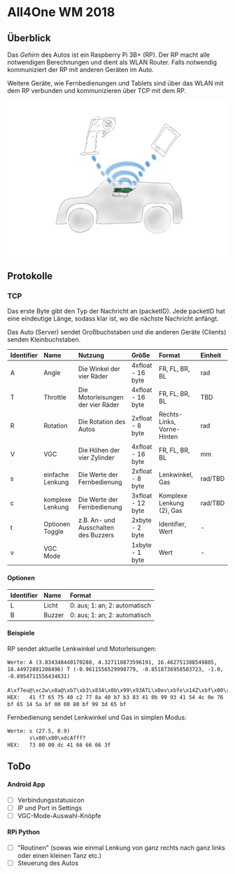 # All4One WM 2018

## Überblick

Das *Gehirn* des Autos ist ein Raspberry Pi 3B+ (RP).
Der RP macht alle notwendigen Berechnungen und dient als WLAN Router. Falls notwendig kommuniziert der RP mit anderen Geräten im Auto.

Weitere Geräte, wie Fernbedienungen und Tablets sind über das WLAN mit dem RP verbunden und kommunizieren über TCP mit dem RP.

![Image](/Diagramm1.png)

## Protokolle

### TCP

Das erste Byte gibt den Typ der Nachricht an (packetID). Jede packetID hat eine eindeutige Länge, sodass klar ist, wo die nächste Nachricht anfängt.

Das Auto (Server) sendet Großbuchstaben und die anderen Geräte (Clients) senden Kleinbuchstaben.

| Identifier | Name          | Nutzung                              | Größe             | Format                          | Einheit |
| :---- | :----------------- | :----------------------------------- | :---------------  | :------------------------------ | :------ |
| A     | Angle              | Die Winkel der vier Räder            | 4xfloat - 16 byte | FR, FL, BR, BL                  | rad     |
| T     | Throttle           | Die Motorleisungen der vier Räder    | 4xfloat - 16 byte | FR, FL, BR, BL                  | TBD     |
| R     | Rotation           | Die Rotation des Autos               | 2xfloat - 8  byte | Rechts-Links, Vorne-Hinten      | rad     |
| V     | VGC                | Die Höhen der vier Zylinder          | 4xfloat - 16 byte | FR, FL, BR, BL                  | mm      |
| s     | einfache Lenkung   | Die Werte der Fernbedienung          | 2xfloat - 8  byte | Lenkwinkel, Gas                 | rad/TBD |
| c     | komplexe Lenkung   | Die Werte der Fernbedienung          | 3xfloat - 12 byte | Komplexe Lenkung (2), Gas       | rad/TBD |
| t     | Optionen Toggle    | z.B. An- und Ausschalten des Buzzers | 2xbyte  - 2  byte | Identifier, Wert                | -       |
| v     | VGC Mode           |                                      | 1xbyte  - 1  byte | Wert                            | -       |

#### Optionen

| Identifier | Name   | Format                        |
| :---- | :---------- | :---------------------------- |
| L     | Licht       | 0: aus; 1: an; 2: automatisch |
| B     | Buzzer      | 0: aus; 1: an; 2: automatisch |

#### Beispiele

RP sendet aktuelle Lenkwinkel und Motorleisungen:
```
Werte: A (3.834348440170288, 4.327118873596191, 16.462751388549805, 18.44972801208496) T (-0.9611556529998779, -0.8518736958503723, -1.0, -0.8954711556434631)
       A\xf7eu@\xc2w\x8a@\xb7\xb3\x83A\x0b\x99\x93ATL\x0ev\xbfe\x14Z\xbf\x00\x00\x80\xbf\x99=e\xbf
HEX:   41 f7 65 75 40 c2 77 8a 40 b7 b3 83 41 0b 99 93 41 54 4c 0e 76 bf 65 14 5a bf 00 00 80 bf 99 3d 65 bf
```
Fernbedienung sendet Lenkwinkel und Gas in simplen Modus:
```
Werte: s (27.5, 0.9)
       s\x00\x00\xdcAfff?
HEX:   73 00 00 dc 41 66 66 66 3f
```

## ToDo

#### Android App

- [ ] Verbindungsstatusicon
- [ ] IP und Port in Settings
- [ ] VGC-Mode-Auswahl-Knöpfe

#### RPi Python

- [ ] "Routinen" (sowas wie einmal Lenkung von ganz rechts nach ganz links oder einen kleinen Tanz etc.)
- [ ] Steuerung des Autos
